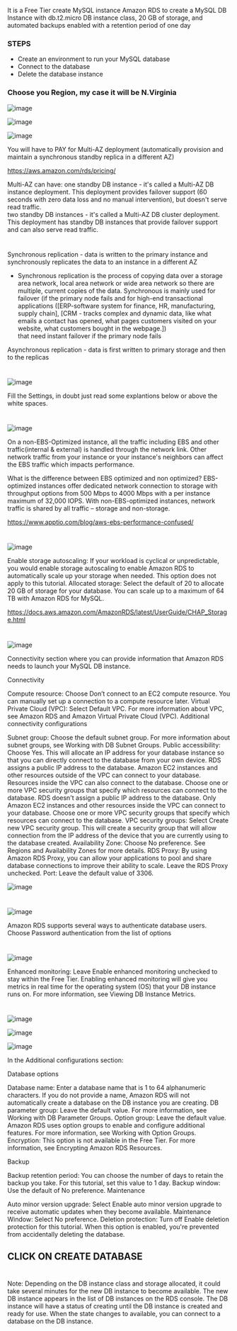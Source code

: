 
It is a Free Tier 
create MySQL instance
Amazon RDS to create a MySQL DB Instance with db.t2.micro DB instance class, 20 GB of storage, and automated backups enabled with a retention period of one day


### STEPS
* Create an environment to run your MySQL database
* Connect to the database
* Delete the database instance

 
### Choose you Region, my case it will be N.Virginia
 ![image](https://github.com/M4gOo/KodeKloudEngineer/assets/57456345/7351f5db-855d-4ff8-a510-55c4669aee19)

 ![image](https://github.com/M4gOo/KodeKloudEngineer/assets/57456345/841140c9-67ac-4ec6-afa9-08b1a69b0556)



![image](https://github.com/M4gOo/KodeKloudEngineer/assets/57456345/9341ba69-e2f1-4237-afc2-a4b30a0f9578)


You will have to PAY for Multi-AZ deployment (automatically provision and maintain a synchronous standby replica in a different AZ)

https://aws.amazon.com/rds/pricing/

Multi-AZ can have: 
one standby DB instance -  it's called a Multi-AZ DB instance deployment. This deployment provides failover support (60 seconds with zero data loss and no manual intervention), but doesn't serve read traffic.  
two standby DB instances -  it's called a Multi-AZ DB cluster deployment. This deployment has standby DB instances that provide failover support and can also serve read traffic.

#

Synchronous replication - data is written to the primary instance and synchronously replicates the data to an instance in a different AZ 

* Synchronous replication is the process of copying data over a storage area network, local area network or wide area network so there are multiple, current copies of the data.
Synchronous is mainly used for failover (if the primary node fails and for high-end transactional applications ([ERP-software system for finance, HR, manufacturing, supply chain], [CRM - tracks complex and dynamic data, 
like what emails a contact has opened, what pages customers visited on your website, what customers bought in the webpage.])  
that need instant failover if the primary node fails


Asynchronous replication - data is first written to primary storage and then to the replicas

#

![image](https://github.com/M4gOo/KodeKloudEngineer/assets/57456345/040f4ddb-0387-431c-96a8-e728f717d964)


Fill the Settings, in doubt just read some explantions below or above the white spaces. 

#

![image](https://github.com/M4gOo/KodeKloudEngineer/assets/57456345/a523ecd5-f52f-4916-9459-f3f5d78603f1)


On a non-EBS-Optimized instance, all the traffic including EBS and other traffic(internal & external) is handled through the network link. Other network traffic from your instance or your instance's neighbors can affect the EBS traffic which impacts performance.

What is the difference between EBS optimized and non optimized?
EBS-optimized instances offer dedicated network connection to storage with throughput options from 500 Mbps to 4000 Mbps with a per instance maximum of 32,000 IOPS. 
With non-EBS-optimized instances, network traffic is shared by all traffic – storage and non-storage.

https://www.apptio.com/blog/aws-ebs-performance-confused/

#

![image](https://github.com/M4gOo/KodeKloudEngineer/assets/57456345/798ad3eb-8ea5-4e9d-a4c0-dd6b2c80ea72)

Enable storage autoscaling: If your workload is cyclical or unpredictable, you would enable storage autoscaling to enable Amazon RDS to automatically scale up your storage when needed. This option does not apply to this tutorial.
Allocated storage: Select the default of 20 to allocate 20 GB of storage for your database. You can scale up to a maximum of 64 TB with Amazon RDS for MySQL.

https://docs.aws.amazon.com/AmazonRDS/latest/UserGuide/CHAP_Storage.html

#


![image](https://github.com/M4gOo/KodeKloudEngineer/assets/57456345/56c8c743-81e8-4eaa-9bf1-22598ee8fa69)


Connectivity section where you can provide information that Amazon RDS needs to launch your MySQL DB instance. 

Connectivity

Compute resource: Choose Don’t connect to an EC2 compute resource. You can manually set up a connection to a compute resource later.
Virtual Private Cloud (VPC): Select Default VPC. For more information about VPC, see Amazon RDS and Amazon Virtual Private Cloud (VPC).
Additional connectivity configurations

Subnet group: Choose the default subnet group. For more information about subnet groups, see Working with DB Subnet Groups.
Public accessibility: Choose Yes. This will allocate an IP address for your database instance so that you can directly connect to the database from your own device.
RDS assigns a public IP address to the database. Amazon EC2 instances and other resources outside of the VPC can connect to your database. Resources inside the VPC can also connect to the database. Choose one or more VPC security groups that specify which resources can connect to the database.
RDS doesn't assign a public IP address to the database. Only Amazon EC2 instances and other resources inside the VPC can connect to your database. Choose one or more VPC security groups that specify which resources can connect to the database.
VPC security groups: Select Create new VPC security group. This will create a security group that will allow connection from the IP address of the device that you are currently using to the database created.
Availability Zone: Choose No preference. See Regions and Availability Zones for more details.
RDS Proxy: By using Amazon RDS Proxy, you can allow your applications to pool and share database connections to improve their ability to scale. Leave the RDS Proxy unchecked.
Port: Leave the default value of 3306.


![image](https://github.com/M4gOo/KodeKloudEngineer/assets/57456345/ce8ba626-79c6-455f-aeff-d3fba91febc3)

#

![image](https://github.com/M4gOo/KodeKloudEngineer/assets/57456345/48d449d8-32e7-4e28-85a4-23996c4a7f60)

Amazon RDS supports several ways to authenticate database users. Choose Password authentication from the list of options

#


![image](https://github.com/M4gOo/KodeKloudEngineer/assets/57456345/7d33f42b-068f-4c25-bda0-765385f7c9a6)

Enhanced monitoring: Leave Enable enhanced monitoring unchecked to stay within the Free Tier. Enabling enhanced monitoring will give you metrics in real time for the operating system (OS) that your DB instance runs on. For more information, see Viewing DB Instance Metrics.

#

![image](https://github.com/M4gOo/KodeKloudEngineer/assets/57456345/e0c34afd-54ae-4690-b4f7-7f20ae0cf0a6)


![image](https://github.com/M4gOo/KodeKloudEngineer/assets/57456345/7cb6bdd3-82e3-40f5-8d8d-1c3ac67f1e7b)


![image](https://github.com/M4gOo/KodeKloudEngineer/assets/57456345/753d52b2-7992-48e6-8e1a-b27e741a01f6)



In the Additional configurations section:

Database options

Database name: Enter a database name that is 1 to 64 alphanumeric characters. If you do not provide a name, Amazon RDS will not automatically create a database on the DB instance you are creating.
DB parameter group: Leave the default value. For more information, see Working with DB Parameter Groups.
Option group: Leave the default value. Amazon RDS uses option groups to enable and configure additional features. For more information, see Working with Option Groups.
Encryption: This option is not available in the Free Tier. For more information, see Encrypting Amazon RDS Resources. 


Backup

Backup retention period: You can choose the number of days to retain the backup you take. For this tutorial, set this value to 1 day.
Backup window: Use the default of No preference.
Maintenance

Auto minor version upgrade: Select Enable auto minor version upgrade to receive automatic updates when they become available.
Maintenance Window: Select No preference.
Deletion protection: Turn off Enable deletion protection for this tutorial. When this option is enabled, you're prevented from accidentally deleting the database.

## CLICK ON   CREATE DATABASE 

#

Note: Depending on the DB instance class and storage allocated, it could take several minutes for the new DB instance to become available.
The new DB instance appears in the list of DB instances on the RDS console. The DB instance will have a status of creating until the DB instance is created and ready for use. 
When the state changes to available, you can connect to a database on the DB instance. 
